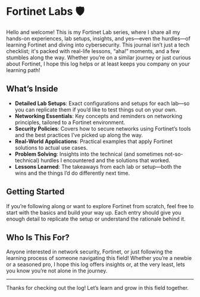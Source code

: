 # Fortinet Labs 🛡️

Hello and welcome! This is my Fortinet Lab series, where I share all my hands-on experiences, lab setups, insights, and yes—even the hurdles—of learning Fortinet and diving into cybersecurity. This journal isn’t just a tech checklist; it's packed with real-life lessons, “aha!” moments, and a few stumbles along the way. Whether you’re on a similar journey or just curious about Fortinet, I hope this log helps or at least keeps you company on your learning path!

## What’s Inside

- **Detailed Lab Setups**: Exact configurations and setups for each lab—so you can replicate them if you’d like to test things out on your own.
- **Networking Essentials**: Key concepts and reminders on networking principles, tailored to a Fortinet environment.
- **Security Policies**: Covers how to secure networks using Fortinet’s tools and the best practices I’ve picked up along the way.
- **Real-World Applications**: Practical examples that apply Fortinet solutions to actual use cases.
- **Problem Solving**: Insights into the technical (and sometimes not-so-technical) hurdles I encountered and the solutions that worked.
- **Lessons Learned**: The takeaways from each lab or setup—both the wins and the things I’d do differently next time.

## Getting Started

If you’re following along or want to explore Fortinet from scratch, feel free to start with the basics and build your way up. Each entry should give you enough detail to replicate the setup or understand the rationale behind it.

## Who Is This For?

Anyone interested in network security, Fortinet, or just following the learning process of someone navigating this field! Whether you’re a newbie or a seasoned pro, I hope this log offers insights or, at the very least, lets you know you’re not alone in the journey.

---

Thanks for checking out the log! Let’s learn and grow in this field together.
